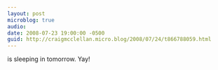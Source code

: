 ```yaml
---
layout: post
microblog: true
audio: 
date: 2008-07-23 19:00:00 -0500
guid: http://craigmcclellan.micro.blog/2008/07/24/t866788059.html
---
```

is sleeping in tomorrow. Yay!
